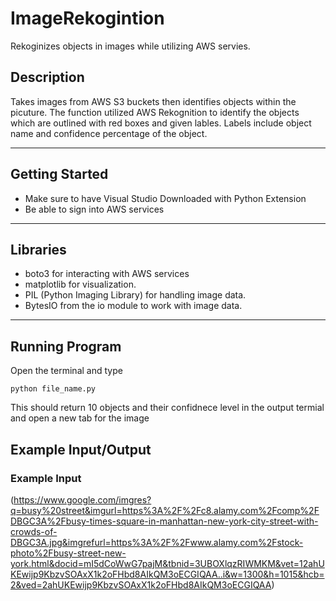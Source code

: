 # ImageRekogintion
Rekoginizes objects in images while utilizing AWS servies.

## Description
Takes images from AWS S3 buckets then identifies objects within the picuture. The function utilized AWS Rekognition to identify the objects which are outlined with red boxes and given lables. Labels include object name and confidence percentage of the object.

---

## Getting Started
- Make sure to have Visual Studio Downloaded with Python Extension
- Be able to sign into AWS services

--- 

## Libraries

- boto3 for interacting with AWS services
- matplotlib for visualization.
- PIL (Python Imaging Library) for handling image data.
- BytesIO from the io module to work with image data.

--- 

## Running Program
Open the terminal and type

    python file_name.py

This should return 10 objects and their confidnece level in the output termial and open a new tab for the image

## Example Input/Output

### Example Input

(https://www.google.com/imgres?q=busy%20street&imgurl=https%3A%2F%2Fc8.alamy.com%2Fcomp%2FDBGC3A%2Fbusy-times-square-in-manhattan-new-york-city-street-with-crowds-of-DBGC3A.jpg&imgrefurl=https%3A%2F%2Fwww.alamy.com%2Fstock-photo%2Fbusy-street-new-york.html&docid=mI5dCoWwG7pajM&tbnid=3UBOXlqzRIWMKM&vet=12ahUKEwijp9KbzvSOAxX1k2oFHbd8AIkQM3oECGIQAA..i&w=1300&h=1015&hcb=2&ved=2ahUKEwijp9KbzvSOAxX1k2oFHbd8AIkQM3oECGIQAA)
